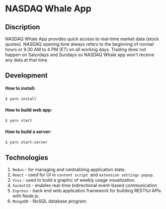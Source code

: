 # NASDAQ Whale App

## Discription

NASDAQ Whale App provides quick access to real-time market data (stock quotes). NASDAQ opening time always refers to the beginning of normal hours or 9.30 AM to 4 PM (ET) on all working days. Trading does not happen on Saturdays and Sundays so NASDAQ Whale app won't receive any data at that time. 

## Development

#### How to install:
```bash
$ yarn install
```

#### How to build web app:
```bash
$ yarn start
```

#### How to build a server:
```bash
$ yarn start:server
```

## Technologies
1. `Redux` - for managing and centralizing application state.
2. `React` - used for UI in `content script `and `extension settings popup`.
3. `Visx` - used to build a graphic of weekly usage visualization.
4. `SocketIO` - enables real-time bidirectional event-based communication.
5. `Express` - back end web application framework for building RESTful APIs with Node.js.
6. `MongoDB` - NoSQL database program.
